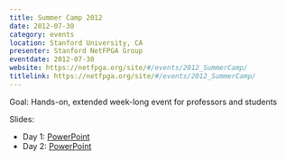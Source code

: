 ```yaml
---
title: Summer Camp 2012
date: 2012-07-30
category: events
location: Stanford University, CA
presenter: Stanford NetFPGA Group
eventdate: 2012-07-30
website: https://netfpga.org/site/#/events/2012_SummerCamp/
titlelink: https://netfpga.org/site/#/events/2012_SummerCamp/
---
```


Goal: Hands-on, extended week-long event for professors and students

Slides:
- Day 1: [PowerPoint](https://docs.google.com/open?id=0B4EuVzA5UdPRUVdSLXlhNXVRT0E)
- Day 2: [PowerPoint](https://docs.google.com/open?id=0B4EuVzA5UdPRc0lvTXJGYU8zdkk)
